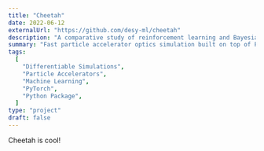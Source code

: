 ```yaml
---
title: "Cheetah"
date: 2022-06-12
externalUrl: "https://github.com/desy-ml/cheetah"
description: "A comparative study of reinforcement learning and Bayesian optimisation for online continuous tuning"
summary: "Fast particle accelerator optics simulation built on top of PyTorch for reinforcement learning and optimisation applications, providing features like unmatched execution speeds, GPU acceleration and automatic differentiation."
tags:
  [
    "Differentiable Simulations",
    "Particle Accelerators",
    "Machine Learning",
    "PyTorch",
    "Python Package",
  ]
type: "project"
draft: false
---
```


Cheetah is cool!

